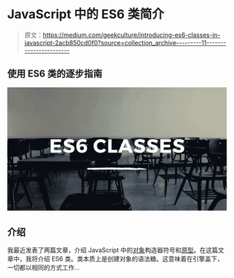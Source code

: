 # JavaScript 中的 ES6 类简介

> 原文：<https://medium.com/geekculture/introducing-es6-classes-in-javascript-2acb850cd0f0?source=collection_archive---------11----------------------->

## 使用 ES6 类的逐步指南

![](img/7a869b3ea91a0d5c559193712ae13866.png)

## 介绍

我最近发表了两篇文章，介绍 JavaScript 中的[对象](https://javascript.plainenglish.io/a-beginners-guide-to-object-constructors-in-javascript-b61e9af7a153)构造器符号和[原型](https://blog.devgenius.io/introducing-prototypes-in-javascript-b2353028d470)。在这篇文章中，我将介绍 ES6 类。类本质上是创建对象的语法糖。这意味着在引擎盖下，一切都以相同的方式工作…